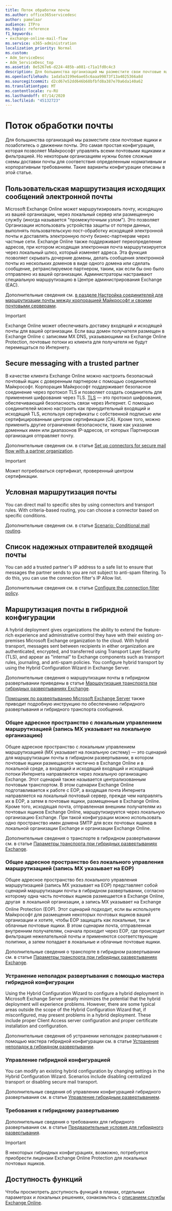 ```yaml
---
title: Поток обработки почты
ms.author: office365servicedesc
author: pamelaar
audience: ITPro
ms.topic: reference
f1_keywords:
- exchange-online-mail-flow
ms.service: o365-administration
localization_priority: Normal
ms.custom:
- Adm_ServiceDesc
- Adm_ServiceDesc_top
ms.assetid: 8e5267e6-d224-485b-a081-c71a1fd0c4c3
description: Для большинства организаций мы разместите свои почтовые ящики и позаботитесь о движении почты. Это самая простая конфигурация, которая позволяет Майкрософт управлять всеми почтовыми ящиками и фильтрацией. Но некоторым организациям нужны более сложные схемы доставки почты для соответствия определенным нормативным и корпоративным требованиям. Такие варианты конфигурации описаны в этой статье.
ms.openlocfilehash: 1ada5a3199e6ae65c6aaa99873f13a4025366a8d
ms.sourcegitcommit: d2cd67e52dd646b68bfbfd8a387e70a6da140a62
ms.translationtype: MT
ms.contentlocale: ru-RU
ms.lasthandoff: 07/14/2020
ms.locfileid: "45132723"
---
```

# <a name="mail-flow"></a>Поток обработки почты

Для большинства организаций мы разместите свои почтовые ящики и позаботитесь о движении почты. Это самая простая конфигурация, которая позволяет Майкрософт управлять всеми почтовыми ящиками и фильтрацией. Но некоторым организациям нужны более сложные схемы доставки почты для соответствия определенным нормативным и корпоративным требованиям. Такие варианты конфигурации описаны в этой статье. 
  
## <a name="custom-routing-of-outbound-email"></a>Пользовательская маршрутизация исходящих сообщений электронной почты

Microsoft Exchange Online может маршрутизировать почту, исходящую из вашей организации, через локальный сервер или размещенную службу (иногда называется "промежуточным узлом"). Это позволяет Организации использовать устройства защиты от потери данных, выполнять пользовательскую пост-обработку исходящей электронной почты и доставлять электронную почту бизнес-партнерам через частные сети. Exchange Online также поддерживает переопределение адресов, при котором исходящая электронная почта маршрутизируется через локальный шлюз, который изменяет адреса. Эта функция позволяет скрывать дочерние домены, делать сообщения электронной почты из нескольких доменов в виде одного домена или сделать сообщение, ретранслируемое партнером, таким, как если бы оно было отправлено из вашей организации. Администраторы настраивают специальную маршрутизацию в Центре администрирования Exchange (EAC).
  
Дополнительные сведения см. [в разделе Настройка соединителей для маршрутизации почты между корпорацией Майкрософт и своими почтовыми серверами](https://docs.microsoft.com/exchange/mail-flow-best-practices/use-connectors-to-configure-mail-flow/set-up-connectors-to-route-mail).
  
> [!IMPORTANT]
> Exchange Online может обеспечивать доставку входящей и исходящей почты для вашей организации. Если ваш домен получателя размещен в Exchange Online с записями MX DNS, указывающими на Exchange Online Protection, почтовые потоки из клиента для получателя не будут перемещаться по Интернету.
  
## <a name="secure-messaging-with-a-trusted-partner"></a>Secure messaging with a trusted partner

В качестве клиента Exchange Online можно настроить безопасный почтовый ящик с доверенным партнером с помощью соединителей Майкрософт. Корпорация Майкрософт поддерживает безопасное соединение через протокол TLS и позволяет создать соединитель для применения шифрования через TLS. [TLS](https://docs.microsoft.com/office365/securitycompliance/exchange-online-uses-tls-to-secure-email-connections) — это протокол шифрования, обеспечивающий безопасность связи через Интернет. С помощью соединителей можно настроить как принудительный входящий и исходящий TLS, используя сертификаты с собственной подписью или сертифицированным центром сертификации (CA). Кроме того, можно применить другие ограничения безопасности, такие как указание доменных имен или диапазонов IP-адресов, от которых Партнерская организация отправляет почту. 
  
Дополнительные сведения см. в статье [Set up connectors for secure mail flow with a partner organization](https://docs.microsoft.com/exchange/mail-flow-best-practices/use-connectors-to-configure-mail-flow/set-up-connectors-for-secure-mail-flow-with-a-partner).
  
> [!IMPORTANT]
> Может потребоваться сертификат, проверенный центром сертификации. 
  
## <a name="conditional-mail-routing"></a>Условная маршрутизация почты

You can direct mail to specific sites by using connectors and transport rules. With criteria-based routing, you can choose a connector based on specific conditions.
  
Дополнительные сведения см. в статье [Scenario: Conditional mail routing](https://docs.microsoft.com/exchange/mail-flow-best-practices/use-connectors-to-configure-mail-flow/conditional-mail-routing).
  
## <a name="incoming-mail-safe-list"></a>Список надежных отправителей входящей почты

You can add a trusted partner's IP address to a safe list to ensure that messages the partner sends to you are not subject to anti-spam filtering. To do this, you can use the connection filter's IP Allow list.
  
Дополнительные сведения см. в статье [Configure the connection filter policy](https://docs.microsoft.com/office365/SecurityCompliance/configure-the-connection-filter-policy).
  
## <a name="hybrid-email-routing"></a>Маршрутизация почты в гибридной конфигурации

A hybrid deployment gives organizations the ability to extend the feature-rich experience and administrative control they have with their existing on-premises Microsoft Exchange organization to the cloud. With hybrid transport, messages sent between recipients in either organization are authenticated, encrypted, and transferred using Transport Layer Security (TLS), and appear as "internal" to Exchange components such as transport rules, journaling, and anti-spam policies. You configure hybrid transport by using the Hybrid Configuration Wizard in Exchange Server.
  
Дополнительные сведения о маршрутизации почты в гибридном развертывании приведены в статье [Маршрутизация транспорта при гибридных развертываниях Exchange](https://go.microsoft.com/fwlink/p/?LinkId=271757).
  
[Помощник по развертыванию Microsoft Exchange Server](https://go.microsoft.com/fwlink/p/?LinkId=287036) также приводит подробную инструкцию по обеспечению гибридного развертывания и гибридного транспорта сообщений. 
  
### <a name="shared-address-space-with-on-premises-routing-control-mx-points-to-on-premises"></a>Общее адресное пространство с локальным управлением маршрутизацией (запись MX указывает на локальную организацию)

Общее адресное пространство с локальным управлением маршрутизацией (MX указывает на локальную систему) — это сценарий для маршрутизации почты в гибридном развертывании, в котором почтовые ящики размещаются частично в Exchange Online и в локальной среде, а входящий и исходящий входящий и исходящий потоки Интернета направляются через локальную организацию Exchange. Этот сценарий также называется централизованным почтовым транспортом. В этом сценарии Exchange Online подготавливается к работе с EOP, а входящая почта Интернета направляется на локальный почтовый сервер, прежде чем направлять их в EOP, а затем в почтовые ящики, размещенные в Exchange Online. Кроме того, исходящая почта, отправленная внешним получателям из почтовых ящиков Exchange Online, маршрутизируется через локальную организацию Exchange. При такой конфигурации можно использовать одно пространство имен домена SMTP для всех почтовых ящиков в локальной организации Exchange и организации Exchange Online. 
  
Дополнительные сведения о транспорте в гибридном развертывании см. в статье [Параметры транспорта при гибридных развертываниях Exchange](https://go.microsoft.com/fwlink/p/?LinkID=271758).
  
### <a name="shared-address-space-without-on-premises-routing-control-mx-points-to-eop"></a>Общее адресное пространство без локального управления маршрутизацией (запись MX указывает на EOP)

Общее адресное пространство без локального управления маршрутизацией (запись MX указывает на EOP) представляет собой сценарий маршрутизации почты в гибридном развертывании, согласно которому одна часть почтовых ящиков размещается в Exchange Online, другая  в локальной организации, а запись MX указывает на Exchange Online Protection (EOP). Этот сценарий подходит, если вы используете Майкрософт для размещения некоторых почтовых ящиков вашей организации и хотите, чтобы EOP защищать как локальные, так и облачные почтовые ящики. В этом сценарии почта, отправленная внутренним получателям, сначала проходит через EOP, где происходит фильтрация нежелательной почты и применяются соответствующие политики, а затем попадает в локальные и облачные почтовые ящики. 
  
Дополнительные сведения о транспорте в гибридном развертывании см. в статье [Параметры транспорта при гибридных развертываниях Exchange](https://go.microsoft.com/fwlink/p/?LinkID=271758).
  
### <a name="troubleshooting-a-deployment-with-the-hybrid-configuration-wizard"></a>Устранение неполадок развертывания с помощью мастера гибридной конфигурации

Using the Hybrid Configuration Wizard to configure a hybrid deployment in Microsoft Exchange Server greatly minimizes the potential that the hybrid deployment will experience problems. However, there are some typical areas outside the scope of the Hybrid Configuration Wizard that, if misconfigured, may present problems in a hybrid deployment. These include proper Client Access server configuration and proper certificate installation and configuration.
  
Дополнительные сведения об устранении неполадок развертывания с помощью мастера гибридной конфигурации см. в статье [Устранение неполадок в гибридном развертывании](https://go.microsoft.com/fwlink/p/?LinkId=271040).
  
### <a name="managing-a-hybrid-configuration"></a>Управление гибридной конфигурацией

You can modify an existing hybrid configuration by changing settings in the Hybrid Configuration Wizard. Scenarios include disabling centralized transport or disabling secure mail transport.
  
Дополнительные сведения об управлении конфигурацией гибридного развертывания см. в статье [Управление гибридным развертыванием](https://go.microsoft.com/fwlink/p/?LinkId=271044).
  
### <a name="hybrid-deployment-requirements"></a>Требования к гибридному развертыванию

Дополнительные сведения о требованиях для гибридного развертывания см. в статье [Предварительные условия для гибридного развертывания](https://go.microsoft.com/fwlink/p/?LinkId=271759).
  
> [!IMPORTANT]
> В некоторых гибридных конфигурациях, возможно, потребуется приобрести лицензии Exchange Online Protection для локальных почтовых ящиков. 
  
## <a name="feature-availability"></a>Доступность функций

Чтобы просмотреть доступность функций в планах, отдельных параметрах и локальных решениях, ознакомьтесь с [описанием службы Exchange Online](exchange-online-service-description.md).
  